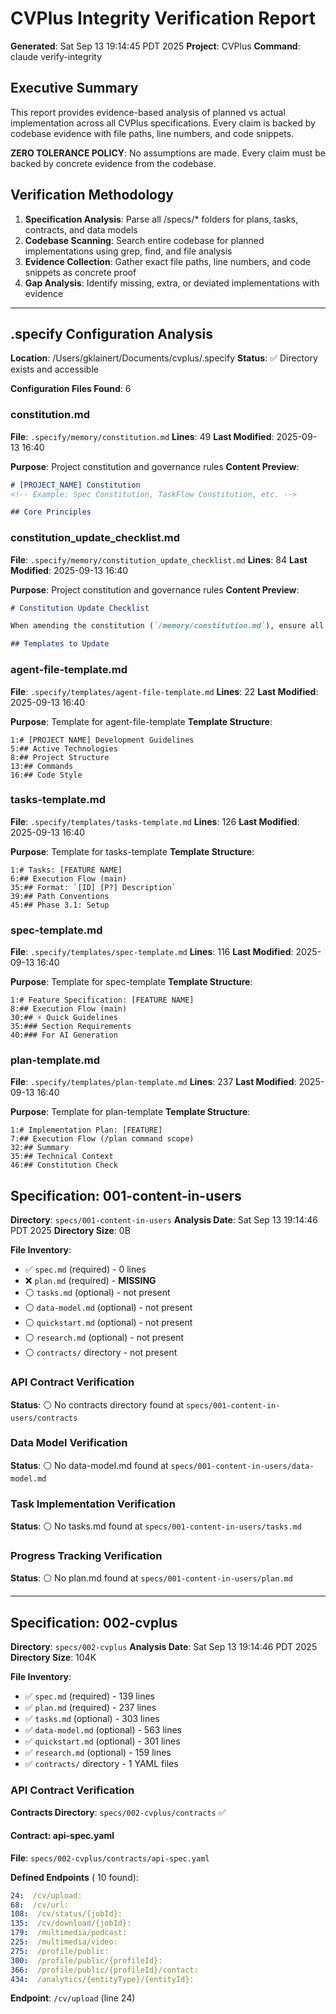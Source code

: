 # CVPlus Integrity Verification Report

**Generated**: Sat Sep 13 19:14:45 PDT 2025
**Project**: CVPlus
**Command**: claude verify-integrity

## Executive Summary

This report provides evidence-based analysis of planned vs actual implementation across all CVPlus specifications. Every claim is backed by codebase evidence with file paths, line numbers, and code snippets.

**ZERO TOLERANCE POLICY**: No assumptions are made. Every claim must be backed by concrete evidence from the codebase.

## Verification Methodology

1. **Specification Analysis**: Parse all /specs/* folders for plans, tasks, contracts, and data models
2. **Codebase Scanning**: Search entire codebase for planned implementations using grep, find, and file analysis
3. **Evidence Collection**: Gather exact file paths, line numbers, and code snippets as concrete proof
4. **Gap Analysis**: Identify missing, extra, or deviated implementations with evidence

---

## .specify Configuration Analysis

**Location**: /Users/gklainert/Documents/cvplus/.specify
**Status**: ✅ Directory exists and accessible

**Configuration Files Found**:        6

### constitution.md

**File**: `.specify/memory/constitution.md`
**Lines**:       49
**Last Modified**: 2025-09-13 16:40

**Purpose**: Project constitution and governance rules
**Content Preview**:
```markdown
# [PROJECT_NAME] Constitution
<!-- Example: Spec Constitution, TaskFlow Constitution, etc. -->

## Core Principles

```

### constitution_update_checklist.md

**File**: `.specify/memory/constitution_update_checklist.md`
**Lines**:       84
**Last Modified**: 2025-09-13 16:40

**Purpose**: Project constitution and governance rules
**Content Preview**:
```markdown
# Constitution Update Checklist

When amending the constitution (`/memory/constitution.md`), ensure all dependent documents are updated to maintain consistency.

## Templates to Update
```

### agent-file-template.md

**File**: `.specify/templates/agent-file-template.md`
**Lines**:       22
**Last Modified**: 2025-09-13 16:40

**Purpose**: Template for agent-file-template
**Template Structure**:
```
1:# [PROJECT NAME] Development Guidelines
5:## Active Technologies
8:## Project Structure
13:## Commands
16:## Code Style
```

### tasks-template.md

**File**: `.specify/templates/tasks-template.md`
**Lines**:      126
**Last Modified**: 2025-09-13 16:40

**Purpose**: Template for tasks-template
**Template Structure**:
```
1:# Tasks: [FEATURE NAME]
6:## Execution Flow (main)
35:## Format: `[ID] [P?] Description`
39:## Path Conventions
45:## Phase 3.1: Setup
```

### spec-template.md

**File**: `.specify/templates/spec-template.md`
**Lines**:      116
**Last Modified**: 2025-09-13 16:40

**Purpose**: Template for spec-template
**Template Structure**:
```
1:# Feature Specification: [FEATURE NAME]
8:## Execution Flow (main)
30:## ⚡ Quick Guidelines
35:### Section Requirements
40:### For AI Generation
```

### plan-template.md

**File**: `.specify/templates/plan-template.md`
**Lines**:      237
**Last Modified**: 2025-09-13 16:40

**Purpose**: Template for plan-template
**Template Structure**:
```
1:# Implementation Plan: [FEATURE]
7:## Execution Flow (/plan command scope)
32:## Summary
35:## Technical Context
46:## Constitution Check
```


## Specification: 001-content-in-users

**Directory**: `specs/001-content-in-users`
**Analysis Date**: Sat Sep 13 19:14:46 PDT 2025
**Directory Size**:   0B

**File Inventory**:
- ✅ `spec.md` (required) -        0 lines
- ❌ `plan.md` (required) - **MISSING**
- ⚪ `tasks.md` (optional) - not present
- ⚪ `data-model.md` (optional) - not present
- ⚪ `quickstart.md` (optional) - not present
- ⚪ `research.md` (optional) - not present
- ⚪ `contracts/` directory - not present

### API Contract Verification

**Status**: ⚪ No contracts directory found at `specs/001-content-in-users/contracts`

### Data Model Verification

**Status**: ⚪ No data-model.md found at `specs/001-content-in-users/data-model.md`

### Task Implementation Verification

**Status**: ⚪ No tasks.md found at `specs/001-content-in-users/tasks.md`

### Progress Tracking Verification

**Status**: ⚪ No plan.md found at `specs/001-content-in-users/plan.md`

---

## Specification: 002-cvplus

**Directory**: `specs/002-cvplus`
**Analysis Date**: Sat Sep 13 19:14:46 PDT 2025
**Directory Size**: 104K

**File Inventory**:
- ✅ `spec.md` (required) -      139 lines
- ✅ `plan.md` (required) -      237 lines
- ✅ `tasks.md` (optional) -      303 lines
- ✅ `data-model.md` (optional) -      563 lines
- ✅ `quickstart.md` (optional) -      301 lines
- ✅ `research.md` (optional) -      159 lines
- ✅ `contracts/` directory -        1 YAML files

### API Contract Verification

**Contracts Directory**: `specs/002-cvplus/contracts` ✅

#### Contract: api-spec.yaml

**File**: `specs/002-cvplus/contracts/api-spec.yaml`

**Defined Endpoints** (      10 found):
```yaml
24:  /cv/upload:
68:  /cv/url:
108:  /cv/status/{jobId}:
135:  /cv/download/{jobId}:
179:  /multimedia/podcast:
225:  /multimedia/video:
275:  /profile/public:
300:  /profile/public/{profileId}:
366:  /profile/public/{profileId}/contact:
434:  /analytics/{entityType}/{entityId}:
```

**Endpoint**: `/cv/upload` (line 24)
